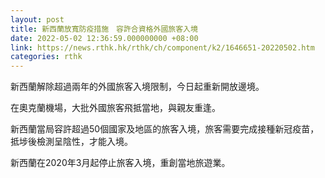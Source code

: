 ```yaml
---
layout: post
title: 新西蘭放寬防疫措施　容許合資格外國旅客入境
date: 2022-05-02 12:36:59.000000000 +08:00
link: https://news.rthk.hk/rthk/ch/component/k2/1646651-20220502.htm
categories: rthk
---
```


新西蘭解除超過兩年的外國旅客入境限制，今日起重新開放邊境。

在奧克蘭機場，大批外國旅客飛抵當地，與親友重逢。

新西蘭當局容許超過50個國家及地區的旅客入境，旅客需要完成接種新冠疫苗，抵埗後檢測呈陰性，才能入境。

新西蘭在2020年3月起停止旅客入境，重創當地旅遊業。
